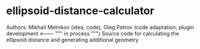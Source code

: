 # ellipsoid-distance-calculator
Authors: Mikhail Melnikov (idea, code), Oleg Petrov (code adaptation, plugin development <--- """ in process """)
Source code for calculating the ellipsoid distance and generating additional geometry

